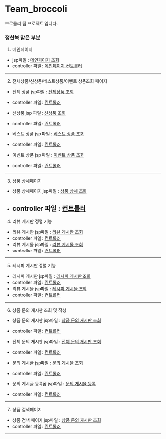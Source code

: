 # Team_broccoli
브로콜리 팀 프로젝트 입니다.


### 정찬복 맡은 부분

1. 메인페이지
  * jsp파일 : [메인페이지 조회](https://github.com/b-bok/Team_broccoli/blob/main/broccoli/WebContent/main.jsp)
  * controller 파일 : [메인페이지 컨트롤러](https://github.com/b-bok/Team_broccoli/blob/main/broccoli/src/com/kh/product/controller/ProductMainController.java)
  ---------------------------------------

2. 전체상품/신상품/베스트상품/이벤트 상품조회 페이지
  * 전체 상품 jsp파일 : [전체상품 조회](https://github.com/b-bok/Team_broccoli/blob/main/broccoli/WebContent/views/selectProduct/productAllSelectPage.jsp)
  * controller 파일 : [컨트롤러](https://github.com/b-bok/Team_broccoli/blob/main/broccoli/src/com/kh/product/controller/ProductAllSelectController.java)
  
  * 신상품 jsp 파일 : [신상품 조회](https://github.com/b-bok/Team_broccoli/blob/main/broccoli/WebContent/views/selectProduct/productNewSelectPage.jsp)
  * controller 파일 : [컨트롤러](https://github.com/b-bok/Team_broccoli/blob/main/broccoli/src/com/kh/product/controller/ProductNewSelectController.java)
  
  * 베스트 상품 jsp 파일 : [베스트 상품 조회](https://github.com/b-bok/Team_broccoli/blob/main/broccoli/WebContent/views/selectProduct/productBestSelectPage.jsp)
  * controller 파일 : [컨트롤러](https://github.com/b-bok/Team_broccoli/blob/main/broccoli/src/com/kh/product/controller/ProductBestSelectController.java)
  
  * 이벤트 상품 jsp 파일 : [이벤트 상품 조회](https://github.com/b-bok/Team_broccoli/blob/main/broccoli/WebContent/views/selectProduct/productEventSelectPage.jsp)
  * controller 파일 : [컨트롤러](https://github.com/b-bok/Team_broccoli/blob/main/broccoli/src/com/kh/product/controller/ProductEachEventController.java)
  ---------------------------------------

3. 상품 상세페이지
  * 상품 상세페이지 jsp파일 : [상품 상세 조회](https://github.com/b-bok/Team_broccoli/blob/main/broccoli/WebContent/views/selectProduct/productDetailPage.jsp)
  * controller 파일 : [컨트롤러](https://github.com/b-bok/Team_broccoli/blob/main/broccoli/src/com/kh/product/controller/ProductDetailController.java)
    ---------------------------------------
 
4. 리뷰 게시판 정렬 기능
  * 리뷰 게시판 jsp파일 : [리뷰 게시판 조회](https://github.com/b-bok/Team_broccoli/blob/main/broccoli/WebContent/views/userReviewBoard/productDetailReviewBoard.jsp)
   * controller 파일 : [컨트롤러](https://github.com/b-bok/Team_broccoli/blob/main/broccoli/src/com/kh/review/controller/SelectUserReviewController.java)
  * 리뷰 게시물 jsp파일 : [리뷰 게시물 조회](https://github.com/b-bok/Team_broccoli/blob/main/broccoli/WebContent/views/userReviewBoard/reviewDetailPage.jsp)
   * controller 파일 : [컨트롤러](https://github.com/b-bok/Team_broccoli/blob/main/broccoli/src/com/kh/recipe/controller/recipeDetailController.java)

   ---------------------------------------
 
5. 레시피 게시판 정렬 기능
  * 레시피 게시판 jsp파일 : [레시피 게시판 조회](https://github.com/b-bok/Team_broccoli/blob/main/broccoli/WebContent/views/userRecipeBoard/productDetailRecipeBoard.jsp)
   * controller 파일 : [컨트롤러](https://github.com/b-bok/Team_broccoli/blob/main/broccoli/src/com/kh/recipe/controller/selectUserRecipeController.java)
  * 리뷰 게시물 jsp파일 : [레시피 게시물 조회](https://github.com/b-bok/Team_broccoli/blob/main/broccoli/WebContent/views/userRecipeBoard/recipeDetailPage.jsp)
   * controller 파일 : [컨트롤러](https://github.com/b-bok/Team_broccoli/blob/main/broccoli/src/com/kh/product/controller/ProductEachEventController.java)
   ---------------------------------------
 
6. 상품 문의 게시판 조회 및 작성
  * 상품 문의 게시판 jsp파일 : [상품 문의 게시판 조회](https://github.com/b-bok/Team_broccoli/blob/main/broccoli/WebContent/views/userQnaBoard/productDetailQnaBoard.jsp)
   * controller 파일 : [컨트롤러](https://github.com/b-bok/Team_broccoli/blob/main/broccoli/src/com/kh/qna/controller/SelectUserQnaController.java)
   
  * 전체 문의 게시판 jsp파일 : [전체 문의 게시판 조회](https://github.com/b-bok/Team_broccoli/blob/main/broccoli/WebContent/views/userQnaBoard/qnaAllselectPage.jsp)
   * controller 파일 : [컨트롤러](https://github.com/b-bok/Team_broccoli/blob/main/broccoli/src/com/kh/qna/controller/QnaAllSelectController.java)
   
  * 문의 게시글 jsp파일 : [문의 게시물 조회](https://github.com/b-bok/Team_broccoli/blob/main/broccoli/WebContent/views/userQnaBoard/qnaDetailPage.jsp)
   * controller 파일 : [컨트롤러](https://github.com/b-bok/Team_broccoli/blob/main/broccoli/src/com/kh/qna/controller/qnaDetailController.java)
   
  * 문의 게시글 등록폼 jsp파일 : [문의 게시물 등록](https://github.com/b-bok/Team_broccoli/blob/main/broccoli/WebContent/views/userQnaBoard/qnaEnrollForm.jsp)
   * controller 파일 : [컨트롤러](https://github.com/b-bok/Team_broccoli/blob/main/broccoli/src/com/kh/qna/controller/QnaInsertController.java)
   ---------------------------------------


7. 상품 검색페이지 
  * 상품 검색 페이지 jsp파일 : [상품 문의 게시판 조회](https://github.com/b-bok/Team_broccoli/blob/main/broccoli/WebContent/views/selectProduct/productSearchPage.jsp)
  * controller 파일 : [컨트롤러](https://github.com/b-bok/Team_broccoli/blob/main/broccoli/src/com/kh/product/controller/ProductSearchController.java)
   ---------------------------------------

